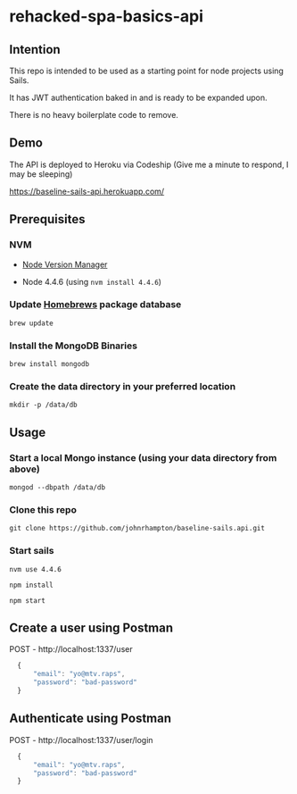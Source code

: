 # rehacked-spa-basics-api

## Intention
This repo is intended to be used as a starting point for node projects using Sails.

It has JWT authentication baked in and is ready to be expanded upon.

There is no heavy boilerplate code to remove.

## Demo
The API is deployed to Heroku via Codeship (Give me a minute to respond, I may be sleeping)

https://baseline-sails-api.herokuapp.com/

## Prerequisites

### NVM
- [Node Version Manager](https://github.com/creationix/nvm)

- Node 4.4.6 (using `nvm install 4.4.6`)

### Update [Homebrews](http://brew.sh/) package database
`brew update`

### Install the MongoDB Binaries
`brew install mongodb`

### Create the data directory in your preferred location
`mkdir -p /data/db`

## Usage

### Start a local Mongo instance (using your data directory from above)
`mongod --dbpath /data/db`

### Clone this repo
`git clone https://github.com/johnrhampton/baseline-sails.api.git`

### Start sails
`nvm use 4.4.6`

`npm install`

`npm start`

## Create a user using Postman
POST - http://localhost:1337/user

```javascript
  {
      "email": "yo@mtv.raps",
      "password": "bad-password"
  }
```

## Authenticate using Postman
POST - http://localhost:1337/user/login

```javascript
  {
      "email": "yo@mtv.raps",
      "password": "bad-password"
  }
```
